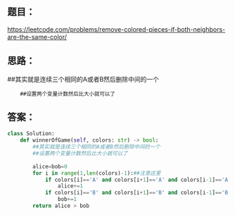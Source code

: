 ## 题目：
https://leetcode.com/problems/remove-colored-pieces-if-both-neighbors-are-the-same-color/



## 思路：
  ##其实就是连续三个相同的A或者B然后删除中间的一个
  
        ##设置两个变量计数然后比大小就可以了

## 答案：
```python
class Solution:
    def winnerOfGame(self, colors: str) -> bool:
        ##其实就是连续三个相同的A或者B然后删除中间的一个
        ##设置两个变量计数然后比大小就可以了
            
        alice=bob=0
        for i in range(1,len(colors)-1):##注意这里
            if colors[i]=='A' and colors[i+1]=='A' and colors[i-1]=='A':
                alice+=1
            if colors[i]=='B' and colors[i+1]=='B' and colors[i-1]=='B':
                bob+=1
        return alice > bob


```
